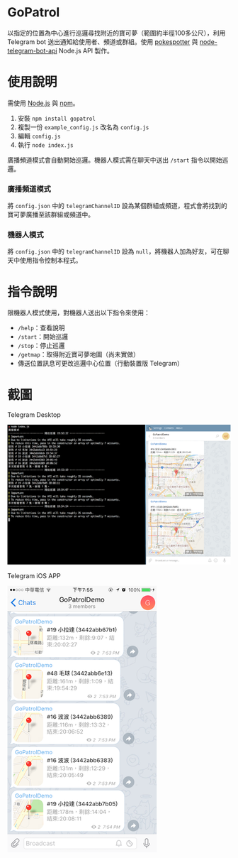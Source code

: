 # GoPatrol
以指定的位置為中心進行巡邏尋找附近的寶可夢（範圍約半徑100多公尺），利用 Telegram bot 送出通知給使用者、頻道或群組。使用 [pokespotter](https://github.com/brentschooley/pokespotter) 與 [node-telegram-bot-api](https://github.com/yagop/node-telegram-bot-api) Node.js API 製作。

# 使用說明
需使用 [Node.js](https://nodejs.org/en/) 與 [npm](https://www.npmjs.com/)。

1. 安裝 `npm install gopatrol`
2. 複製一份 `example_config.js` 改名為 `config.js`
3. 編輯 `config.js`
4. 執行 `node index.js`

廣播頻道模式會自動開始巡邏。機器人模式需在聊天中送出 `/start` 指令以開始巡邏。

### 廣播頻道模式
將 `config.json` 中的 `telegramChannelID` 設為某個群組或頻道，程式會將找到的寶可夢廣播至該群組或頻道中。

### 機器人模式
將 `config.json` 中的 `telegramChannelID` 設為 `null`，將機器人加為好友，可在聊天中使用指令控制本程式。

# 指令說明
限機器人模式使用，對機器人送出以下指令來使用：

- `/help`：查看說明
- `/start`：開始巡邏
- `/stop`：停止巡邏
- `/getmap`：取得附近寶可夢地圖（尚未實做）
- 傳送位置訊息可更改巡邏中心位置（行動裝置版 Telegram）

# 截圖
Telegram Desktop

![Mac Demo](screenshot/MacDemo.png)

Telegram iOS APP

![iOS Demo](screenshot/iOSDemo.png)